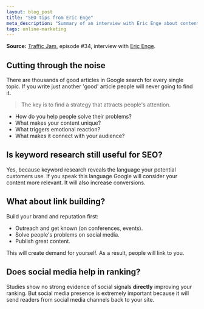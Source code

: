 ```yaml
---
layout: blog_post
title: "SEO tips from Eric Enge"
meta_description: "Summary of an interview with Eric Enge about content strategy, keyword research, link building and social media."
tags: online-marketing
---
```


**Source:** [Traffic Jam](http://www.veravo.com/trafficjam/tj34-inbound-marketing-eric-enge/), episode #34, interview with <a href='http://www.stonetemple.com/about-eric-enge/'>Eric Enge</a>.

## Cutting through the noise

There are thousands of good articles in Google search for every single topic. If you write just another 'good' article people will never going to find it.

> The key is to find a strategy that attracts people's attention.

* How do you help people solve their problems?
* What makes your content unique?
* What triggers emotional reaction?
* What makes it connect with your audience?

## Is keyword research still useful for SEO?

Yes, because keyword research reveals the language your potential customers use. If you speak this language  Google will consider your content more relevant. It will also increase conversions.

## What about link building?

Build your brand and reputation first:

* Outreach and get known (on conferences, events).
* Solve people's problems on social media.
* Publish great content.

This will create demand for yourself. As a result, people will link to you.

## Does social media help in ranking?

Studies show no strong evidence of social signals **directly** improving your ranking. But social media presence is extremely important because it will send readers from social media channels back to your site.